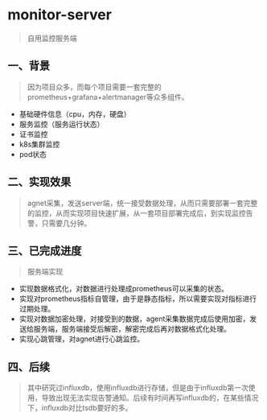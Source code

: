 # monitor-server
> 自用监控服务端
## 一、背景
> 因为项目众多，而每个项目需要一套完整的prometheus+grafana+alertmanager等众多组件。
+ 基础硬件信息（cpu，内存，硬盘） 
+ 服务监控（服务运行状态）
+ 证书监控
+ k8s集群监控
+ pod状态
## 二、实现效果
> 
> agnet采集，发送server端，统一接受数据处理，从而只需要部署一套完整的监控，从而实现项目快速扩展，从一套项目部署完成后，到实现监控告警，只需要几分钟。

## 三、已完成进度
> 服务端实现

+ 实现数据格式化，对数据进行处理成prometheus可以采集的状态。
+ 实现对prometheus指标自管理，由于是静态指标，所以需要实现对指标进行过期处理。
+ 实现对数据加密处理，对接受到的数据，agent采集数据完成后使用加密，发送给服务端，服务端接受后解密，解密完成后再对数据格式化处理。
+ 实现心跳管理，对agnet进行心跳监控。

## 四、后续
> 其中研究过influxdb，使用influxdb进行存储，但是由于influxdb第一次使用，导致出现无法实现告警通知。后续有时间再写influxdb的，在某些情况下，influxdb对比tsdb要好的多。

